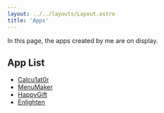 ```yaml
---
layout: ../../layouts/Layout.astro
title: 'Apps'
---
```


In this page, the apps created by me are on display.

## App List

- [Calcu1at0r](/apps/calcu1at0r/)
- [MenuMaker](/apps/menumaker/)
- [HappyGift](/apps/happygift/)
- [Enlighten](/apps/enlighten/)